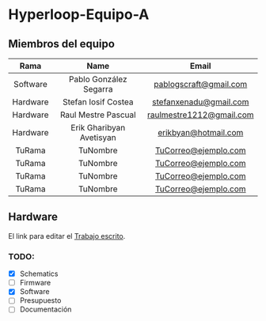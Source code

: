 # Hyperloop-Equipo-A




 ## **Miembros del equipo**



|   Rama   |          Name          |         Email          |
| :------: | :--------------------: | :--------------------: |
| Software | Pablo González Segarra | pablogscraft@gmail.com |
| Hardware |  Stefan Iosif Costea   | stefanxenadu@gmail.com |
|  Hardware |Raul Mestre Pascual        |  raulmestre1212@gmail.com  |
|  Hardware  |        Erik Gharibyan Avetisyan        |  erikbyan@hotmail.com  |
|  TuRama  |        TuNombre        |  TuCorreo@ejemplo.com  |
|  TuRama  |        TuNombre        |  TuCorreo@ejemplo.com  |
|  TuRama  |        TuNombre        |  TuCorreo@ejemplo.com  |
|  TuRama  |        TuNombre        |  TuCorreo@ejemplo.com  |


## **Hardware**

El link para editar el [Trabajo escrito](https://es.overleaf.com/9679599333dgcsbzrrjmvn).


### TODO:
- [x] Schematics
- [ ] Firmware
- [X] Software
- [ ] Presupuesto
- [ ] Documentación
